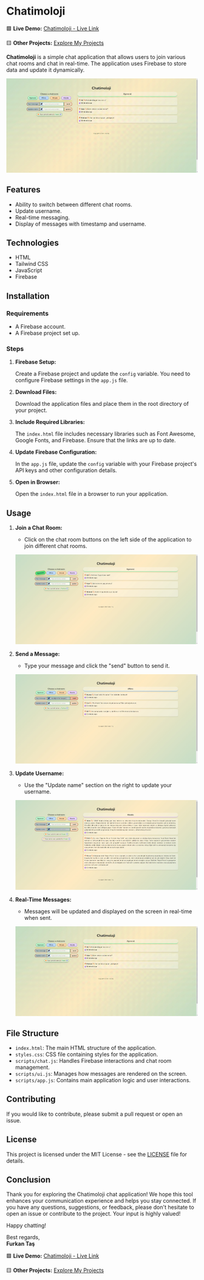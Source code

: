 # Chatimoloji

🟩 **Live Demo:** <a href="https://furrkanntas.github.io/04_ChatApp-Chatimoloji/" target="_blank" rel="noopener noreferrer">Chatimoloji - Live Link</a>

🟨 **Other Projects:** <a href="https://furrkanntas.github.io/01_FT-Portfolio/index.html" target="_blank" rel="noopener noreferrer">Explore My Projects</a>

**Chatimoloji** is a simple chat application that allows users to join various chat rooms and chat in real-time. The application uses Firebase to store data and update it dynamically.

![Chat Messages Screenshot](public/img/chatimoloji.gif)

## Features

- Ability to switch between different chat rooms.
- Update username.
- Real-time messaging.
- Display of messages with timestamp and username.

## Technologies

- HTML
- Tailwind CSS
- JavaScript
- Firebase

## Installation

### Requirements

- A Firebase account.
- A Firebase project set up.

### Steps

1. **Firebase Setup:**

   Create a Firebase project and update the `config` variable. You need to configure Firebase settings in the `app.js` file.

2. **Download Files:**

   Download the application files and place them in the root directory of your project.

3. **Include Required Libraries:**

   The `index.html` file includes necessary libraries such as Font Awesome, Google Fonts, and Firebase. Ensure that the links are up to date.

4. **Update Firebase Configuration:**

   In the `app.js` file, update the `config` variable with your Firebase project's API keys and other configuration details.

5. **Open in Browser:**

   Open the `index.html` file in a browser to run your application.

## Usage

1. **Join a Chat Room:**

   - Click on the chat room buttons on the left side of the application to join different chat rooms.

   ![Chat Rooms Screenshot](public/img/1chatRoom.jpg)

2. **Send a Message:**

   - Type your message and click the "send" button to send it.

   ![Chat Input Screenshot](public/img/2addMessage.jpg)

3. **Update Username:**

   - Use the "Update name" section on the right to update your username.

   ![Update Name Screenshot](public/img/3updateUsername.jpg)

4. **Real-Time Messages:**

   - Messages will be updated and displayed on the screen in real-time when sent.

   ![Chat Messages Screenshot](public/img/chatimoloji.gif)

## File Structure

- `index.html`: The main HTML structure of the application.
- `styles.css`: CSS file containing styles for the application.
- `scripts/chat.js`: Handles Firebase interactions and chat room management.
- `scripts/ui.js`: Manages how messages are rendered on the screen.
- `scripts/app.js`: Contains main application logic and user interactions.

## Contributing

If you would like to contribute, please submit a pull request or open an issue.

## License

This project is licensed under the MIT License - see the [LICENSE](LICENSE) file for details.

## Conclusion

Thank you for exploring the Chatimoloji chat application! We hope this tool enhances your communication experience and helps you stay connected. If you have any questions, suggestions, or feedback, please don't hesitate to open an issue or contribute to the project. Your input is highly valued!

Happy chatting!

Best regards,  
**Furkan Taş**

🟩 **Live Demo:** <a href="https://furrkanntas.github.io/04_ChatApp-Chatimoloji/" target="_blank" rel="noopener noreferrer">Chatimoloji - Live Link</a>

🟨 **Other Projects:** <a href="https://furrkanntas.github.io/01_FT-Portfolio/index.html" target="_blank" rel="noopener noreferrer">Explore My Projects</a>
